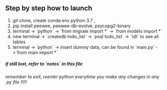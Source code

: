 <h2>Step by step how to launch</h2>
<ol>
<li>git clone, create conda env python 3.7 , </l1>
<li>pip install peewee, peewee-db-evolve, psycopg2-binary</li>
<li> terminal -> `python` -> `from migrate import *` -> `from models import *` </l1>
<li> new terminal -> `createdb todo_list` -> `psql todo_list` -> `\dt` to see all tables</li>
<li> terminal -> `python` -> insert dummy data, can be found  in `main.py`  ->`from main import *`</li>
</ol>

<h5>if still lost, refer to `notes` in this file </h5>

<h6>remember to exit, reenter python everytime you make any changes in any .py file !!!!!</h6>
